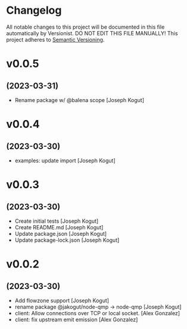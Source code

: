 # Changelog

All notable changes to this project will be documented in this file
automatically by Versionist. DO NOT EDIT THIS FILE MANUALLY!
This project adheres to [Semantic Versioning](http://semver.org/).

# v0.0.5
## (2023-03-31)

* Rename package w/ @balena scope [Joseph Kogut]

# v0.0.4
## (2023-03-30)

* examples: update import [Joseph Kogut]

# v0.0.3
## (2023-03-30)

* Create initial tests [Joseph Kogut]
* Create README.md [Joseph Kogut]
* Update package.json [Joseph Kogut]
* Update package-lock.json [Joseph Kogut]

# v0.0.2
## (2023-03-30)

* Add flowzone support [Joseph Kogut]
* rename package @jakogut/node-qmp -> node-qmp [Joseph Kogut]
* client: Allow connections over TCP or local socket. [Alex Gonzalez]
* client: fix upstream emit emission [Alex Gonzalez]
